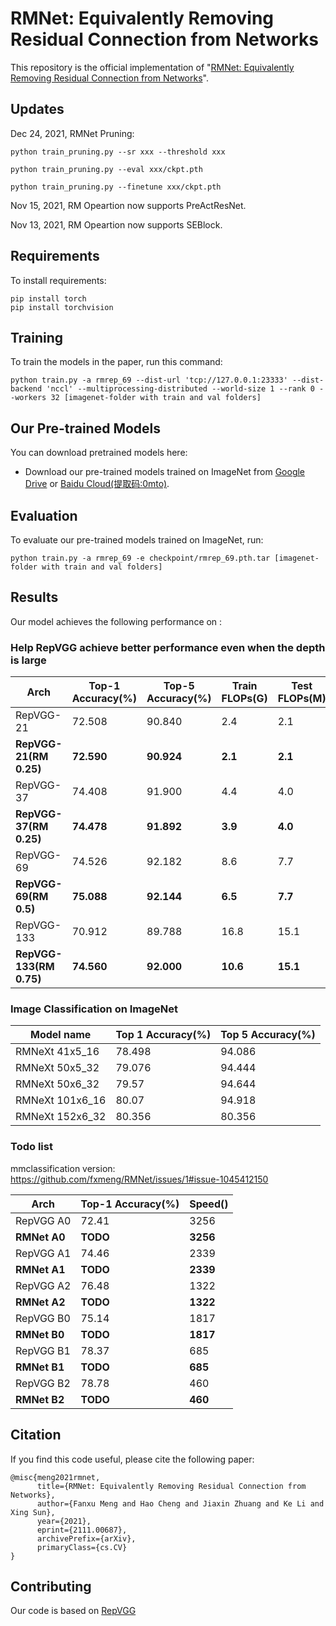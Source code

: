 # RMNet: Equivalently Removing Residual Connection from Networks

This repository is the official implementation of "[RMNet: Equivalently Removing Residual Connection from Networks](https://arxiv.org/abs/2111.00687)". 

## Updates

Dec 24, 2021, RMNet Pruning:

`python train_pruning.py --sr xxx --threshold xxx`

`python train_pruning.py --eval xxx/ckpt.pth`

`python train_pruning.py --finetune xxx/ckpt.pth`

Nov 15, 2021, RM Opeartion now supports PreActResNet.

Nov 13, 2021, RM Opeartion now supports SEBlock.


## Requirements

To install requirements:

```setup
pip install torch
pip install torchvision
```

## Training

To train the models in the paper, run this command:

```train
python train.py -a rmrep_69 --dist-url 'tcp://127.0.0.1:23333' --dist-backend 'nccl' --multiprocessing-distributed --world-size 1 --rank 0 --workers 32 [imagenet-folder with train and val folders]
```

## Our Pre-trained Models

You can download pretrained models here:

- Download our pre-trained models trained on ImageNet from [Google Drive](https://drive.google.com/drive/folders/1Mu3fXmZPm2EB9Bv17e41H3EfBOLlJYcw?usp=sharing) or [Baidu Cloud(提取码:0mto)](https://pan.baidu.com/s/1FB7wyU52i_-EK4DnwRxfbQ). 

## Evaluation

To evaluate our pre-trained models trained on ImageNet, run:

```eval
python train.py -a rmrep_69 -e checkpoint/rmrep_69.pth.tar [imagenet-folder with train and val folders]
```

## Results

Our model achieves the following performance on :

### Help RepVGG achieve better performance even when the depth is large
| Arch                    | Top-1 Accuracy(%) | Top-5 Accuracy(%) | Train FLOPs(G) | Test FLOPs(M) |
| ----------------------- | ----------------- | ----------------- | ----------- | ---------- |
| RepVGG-21               | 72.508            | 90.840            | 2.4         | 2.1        |
| **RepVGG-21(RM 0.25)**  | **72.590**        | **90.924**        | **2.1**     | **2.1**    |
| RepVGG-37               | 74.408            | 91.900            | 4.4         | 4.0        |
| **RepVGG-37(RM 0.25)**  | **74.478**        | **91.892**        | **3.9**     | **4.0**    |
| RepVGG-69               | 74.526            | 92.182            | 8.6         | 7.7        |
| **RepVGG-69(RM 0.5)**   | **75.088**        | **92.144**        | **6.5**     | **7.7**    |
| RepVGG-133              | 70.912            | 89.788            | 16.8        | 15.1       |
| **RepVGG-133(RM 0.75)** | **74.560**        | **92.000**        | **10.6**    | **15.1**   |


### Image Classification on ImageNet
| Model name         | Top 1 Accuracy(%)  | Top 5 Accuracy(%) |
| ------------------ |---------------- | -------------- |
| RMNeXt 41x5\_16  |     78.498   |      94.086 |
| RMNeXt 50x5\_32  |     79.076   |      94.444 |
| RMNeXt 50x6\_32  |     79.57    |      94.644 |
| RMNeXt 101x6\_16 |     80.07    |      94.918 |
| RMNeXt 152x6\_32 |     80.356   |      80.356 |

### Todo list
mmclassification version: https://github.com/fxmeng/RMNet/issues/1#issue-1045412150

| Arch         | Top-1 Accuracy(%) | Speed()  |
| ------------ | ----------------- | -------- |
| RepVGG A0    | 72.41             | 3256     |
| **RMNet A0** | **TODO**          | **3256** |
| RepVGG A1    | 74.46             | 2339     |
| **RMNet A1** | **TODO**          | **2339** |
| RepVGG A2    | 76.48             | 1322     |
| **RMNet A2** | **TODO**          | **1322** |
| RepVGG B0    | 75.14             | 1817     |
| **RMNet B0** | **TODO**          | **1817** |
| RepVGG B1    | 78.37             | 685      |
| **RMNet B1** | **TODO**          | **685**  |
| RepVGG B2    | 78.78             | 460      |
| **RMNet B2** | **TODO**          | **460**  |





## Citation

If you find this code useful, please cite the following paper:

```
@misc{meng2021rmnet,
      title={RMNet: Equivalently Removing Residual Connection from Networks}, 
      author={Fanxu Meng and Hao Cheng and Jiaxin Zhuang and Ke Li and Xing Sun},
      year={2021},
      eprint={2111.00687},
      archivePrefix={arXiv},
      primaryClass={cs.CV}
}
```

## Contributing

Our code is based on [RepVGG](https://github.com/DingXiaoH/RepVGG)
